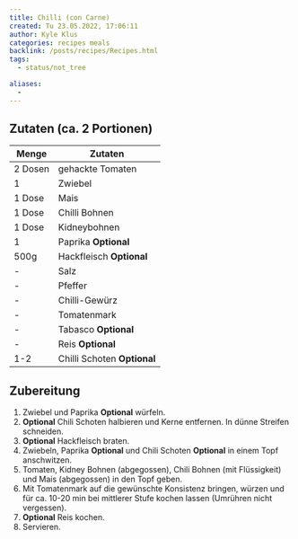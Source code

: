 ```yaml
---
title: Chilli (con Carne)
created: Tu 23.05.2022, 17:06:11
author: Kyle Klus
categories: recipes meals
backlink: /posts/recipes/Recipes.html
tags:
  - status/not_tree

aliases:
  - 
---
```


## Zutaten (ca. 2 Portionen)

| Menge            | Zutaten                     |
| ---------------- | --------------------------- |
| 2 Dosen          | gehackte Tomaten            |
| 1                | Zwiebel                     |
| 1 Dose           | Mais                        |
| 1 Dose           | Chilli Bohnen               |
| 1 Dose           | Kidneybohnen                |
| 1                | Paprika **Optional**        |
| 500g             | Hackfleisch **Optional**    |
| -                | Salz                        |
| -                | Pfeffer                     |
| -                | Chilli-Gewürz               |
| -                | Tomatenmark                 |
| -                | Tabasco **Optional**        |
| -                | Reis **Optional**           |
| 1-2              | Chilli Schoten **Optional** |

## Zubereitung

1. Zwiebel und Paprika **Optional** würfeln.
2. **Optional** Chili Schoten halbieren und Kerne entfernen. In dünne Streifen schneiden.
3. **Optional** Hackfleisch braten.
4. Zwiebeln, Paprika **Optional** und Chili Schoten **Optional** in einem Topf anschwitzen.
5. Tomaten, Kidney Bohnen (abgegossen), Chili Bohnen (mit Flüssigkeit) und Mais (abgegossen) in den Topf geben.
6. Mit Tomatenmark auf die gewünschte Konsistenz bringen, würzen und für ca. 10-20 min bei mittlerer Stufe kochen lassen (Umrühren nicht vergessen).
7. **Optional** Reis kochen.
8. Servieren.

